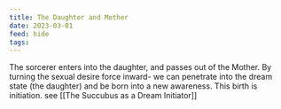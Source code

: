 ```yaml
---
title: The Daughter and Mother
date: 2023-03-01
feed: hide
tags:
---
```

The sorcerer enters into the daughter, and passes out of the Mother.
By turning the sexual desire force inward- we can penetrate into the dream state (the daughter) and be born into a new awareness. This birth is initiation. 
see [[The Succubus as a Dream Initiator]]